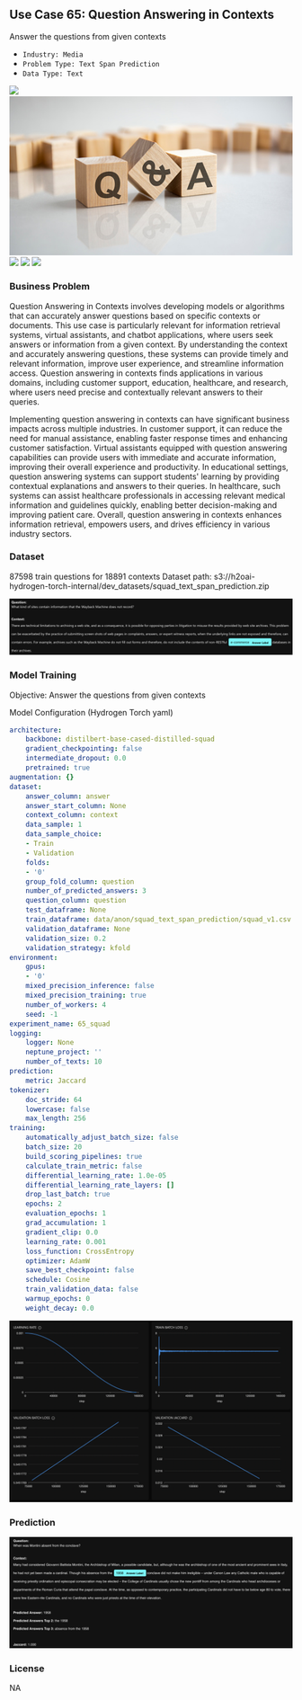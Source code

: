 ## Use Case 65: Question Answering in Contexts

Answer the questions from given contexts

- `Industry: Media`
- `Problem Type: Text Span Prediction`
- `Data Type: Text`

![](https://github.com/h2oai/ht-catalog/blob/646864e3c695f7c721514159bd6c59520dab7438/Assets/use-cases/questions_with_answers_and_contexts/cover.png)
![](https://github.com/h2oai/ht-catalog/blob/646864e3c695f7c721514159bd6c59520dab7438/Assets/use-cases/questions_with_answers_and_contexts/cover.jpg)
![](https://github.com/h2oai/ht-catalog/blob/646864e3c695f7c721514159bd6c59520dab7438/Assets/use-cases/questions_with_answers_and_contexts/cover.jpeg)
![](https://github.com/h2oai/ht-catalog/blob/646864e3c695f7c721514159bd6c59520dab7438/Assets/use-cases/questions_with_answers_and_contexts/cover.webp)
![](https://github.com/h2oai/ht-catalog/blob/646864e3c695f7c721514159bd6c59520dab7438/Assets/use-cases/questions_with_answers_and_contexts/cover)

### Business Problem 

Question Answering in Contexts involves developing models or algorithms that can accurately answer questions based on specific contexts or documents. This use case is particularly relevant for information retrieval systems, virtual assistants, and chatbot applications, where users seek answers or information from a given context. By understanding the context and accurately answering questions, these systems can provide timely and relevant information, improve user experience, and streamline information access. Question answering in contexts finds applications in various domains, including customer support, education, healthcare, and research, where users need precise and contextually relevant answers to their queries.

Implementing question answering in contexts can have significant business impacts across multiple industries. In customer support, it can reduce the need for manual assistance, enabling faster response times and enhancing customer satisfaction. Virtual assistants equipped with question answering capabilities can provide users with immediate and accurate information, improving their overall experience and productivity. In educational settings, question answering systems can support students' learning by providing contextual explanations and answers to their queries. In healthcare, such systems can assist healthcare professionals in accessing relevant medical information and guidelines quickly, enabling better decision-making and improving patient care. Overall, question answering in contexts enhances information retrieval, empowers users, and drives efficiency in various industry sectors.

### Dataset

87598 train questions for 18891 contexts
Dataset path: s3://h2oai-hydrogen-torch-internal/dev_datasets/squad_text_span_prediction.zip

![train data](https://github.com/h2oai/ht-catalog/blob/646864e3c695f7c721514159bd6c59520dab7438/Assets/use-cases/questions_with_answers_and_contexts/train%20data.png)

### Model Training

Objective: Answer the questions from given contexts

Model Configuration (Hydrogen Torch yaml)

```yaml
architecture:
    backbone: distilbert-base-cased-distilled-squad
    gradient_checkpointing: false
    intermediate_dropout: 0.0
    pretrained: true
augmentation: {}
dataset:
    answer_column: answer
    answer_start_column: None
    context_column: context
    data_sample: 1
    data_sample_choice:
    - Train
    - Validation
    folds:
    - '0'
    group_fold_column: question
    number_of_predicted_answers: 3
    question_column: question
    test_dataframe: None
    train_dataframe: data/anon/squad_text_span_prediction/squad_v1.csv
    validation_dataframe: None
    validation_size: 0.2
    validation_strategy: kfold
environment:
    gpus:
    - '0'
    mixed_precision_inference: false
    mixed_precision_training: true
    number_of_workers: 4
    seed: -1
experiment_name: 65_squad
logging:
    logger: None
    neptune_project: ''
    number_of_texts: 10
prediction:
    metric: Jaccard
tokenizer:
    doc_stride: 64
    lowercase: false
    max_length: 256
training:
    automatically_adjust_batch_size: false
    batch_size: 20
    build_scoring_pipelines: true
    calculate_train_metric: false
    differential_learning_rate: 1.0e-05
    differential_learning_rate_layers: []
    drop_last_batch: true
    epochs: 2
    evaluation_epochs: 1
    grad_accumulation: 1
    gradient_clip: 0.0
    learning_rate: 0.001
    loss_function: CrossEntropy
    optimizer: AdamW
    save_best_checkpoint: false
    schedule: Cosine
    train_validation_data: false
    warmup_epochs: 0
    weight_decay: 0.0

```

![chart](https://github.com/h2oai/ht-catalog/blob/646864e3c695f7c721514159bd6c59520dab7438/Assets/use-cases/questions_with_answers_and_contexts/chart.png)


### Prediction

![Predictions](https://github.com/h2oai/ht-catalog/blob/646864e3c695f7c721514159bd6c59520dab7438/Assets/use-cases/questions_with_answers_and_contexts/Validation%20Predictions.png)

### License

NA
